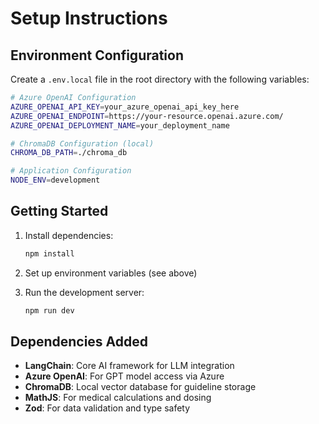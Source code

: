 # Setup Instructions

## Environment Configuration

Create a `.env.local` file in the root directory with the following variables:

```bash
# Azure OpenAI Configuration
AZURE_OPENAI_API_KEY=your_azure_openai_api_key_here
AZURE_OPENAI_ENDPOINT=https://your-resource.openai.azure.com/
AZURE_OPENAI_DEPLOYMENT_NAME=your_deployment_name

# ChromaDB Configuration (local)
CHROMA_DB_PATH=./chroma_db

# Application Configuration
NODE_ENV=development
```

## Getting Started

1. Install dependencies:
   ```bash
   npm install
   ```

2. Set up environment variables (see above)

3. Run the development server:
   ```bash
   npm run dev
   ```

## Dependencies Added

- **LangChain**: Core AI framework for LLM integration
- **Azure OpenAI**: For GPT model access via Azure
- **ChromaDB**: Local vector database for guideline storage
- **MathJS**: For medical calculations and dosing
- **Zod**: For data validation and type safety 